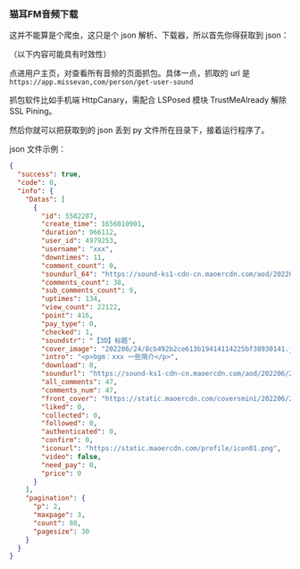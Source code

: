 ### 猫耳FM音频下载

这并不能算是个爬虫，这只是个 json 解析、下载器，所以首先你得获取到 json：

（以下内容可能具有时效性）

点进用户主页，对查看所有音频的页面抓包。具体一点，抓取的 url 是 `https://app.missevan,com/person/get-user-sound`

抓包软件比如手机端 HttpCanary，需配合 LSPosed 模块 TrustMeAlready 解除 SSL Pining。

然后你就可以把获取到的 json 丢到 py 文件所在目录下，接着运行程序了。

json 文件示例：

```json
{
  "success": true,
  "code": 0,
  "info": {
    "Datas": [
      {
        "id": 5582287,
        "create_time": 1656010901,
        "duration": 966112,
        "user_id": 4979253,
        "username": "xxx",
        "downtimes": 11,
        "comment_count": 0,
        "soundurl_64": "https://sound-ks1-cdn-cn.maoercdn.com/aod/202206/24/_cfc7ed6f87d6248xxxxxx.m4a",
        "comments_count": 38,
        "sub_comments_count": 9,
        "uptimes": 134,
        "view_count": 22122,
        "point": 416,
        "pay_type": 0,
        "checked": 1,
        "soundstr": "【3D】标题",
        "cover_image": "202206/24/8cb492b2ce613b19414114225bf38930141.jpg",
        "intro": "<p>bgm：xxx 一些简介</p>",
        "download": 0,
        "soundurl": "https://sound-ks1-cdn-cn.maoercdn.com/aod/202206/24/_cfc7ed6f87d6248d626e13axxxxxx.m4a",
        "all_comments": 47,
        "comments_num": 47,
        "front_cover": "https://static.maoercdn.com/coversmini/202206/24/8cb492b2ce613b19e257406daf257ac5030141.jpg",
        "liked": 0,
        "collected": 0,
        "followed": 0,
        "authenticated": 0,
        "confirm": 0,
        "iconurl": "https://static.maoercdn.com/profile/icon01.png",
        "video": false,
        "need_pay": 0,
        "price": 0
      }
    ],
    "pagination": {
      "p": 2,
      "maxpage": 3,
      "count": 80,
      "pagesize": 30
    }
  }
}
```
